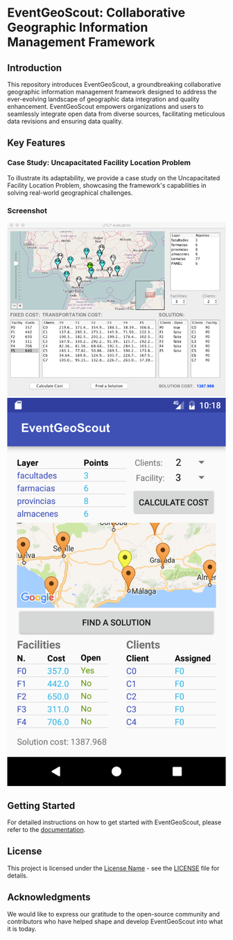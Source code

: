 # EventGeoScout: Collaborative Geographic Information Management Framework


## Introduction

This repository introduces EventGeoScout, a groundbreaking collaborative geographic information management framework designed to address the ever-evolving landscape of geographic data integration and quality enhancement. EventGeoScout empowers organizations and users to seamlessly integrate open data from diverse sources, facilitating meticulous data revisions and ensuring data quality.

## Key Features



### Case Study: Uncapacitated Facility Location Problem

To illustrate its adaptability, we provide a case study on the Uncapacitated Facility Location Problem, showcasing the framework's capabilities in solving real-world geographical challenges.

### Screenshot

![Java](./ScreenShot/UFLPClient.png)
![Android](./ScreenShot/UFLPAndroid.png)

## Getting Started

For detailed instructions on how to get started with EventGeoScout, please refer to the [documentation](link-to-documentation).

## License

This project is licensed under the [License Name](link-to-license) - see the [LICENSE](LICENSE) file for details.

## Acknowledgments

We would like to express our gratitude to the open-source community and contributors who have helped shape and develop EventGeoScout into what it is today.


